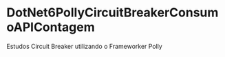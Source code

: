 # DotNet6PollyCircuitBreakerConsumoAPIContagem
Estudos Circuit Breaker utilizando o Frameworker Polly
